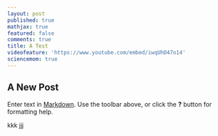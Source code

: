 ```yaml
---
layout: post
published: true
mathjax: true
featured: false
comments: true
title: A Test
videofeature: 'https://www.youtube.com/embed/iwqUhD47o14'
sciencemom: true
---
```


## A New Post

Enter text in [Markdown](http://daringfireball.net/projects/markdown/). Use the toolbar above, or click the **?** button for formatting help.

kkk jjj
